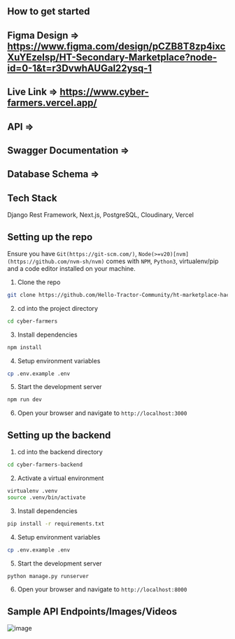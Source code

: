 ## How to get started

## Figma Design => https://www.figma.com/design/pCZB8T8zp4ixcXuYEzeIsp/HT-Secondary-Marketplace?node-id=0-1&t=r3DvwhAUGal22ysq-1

## Live Link => https://www.cyber-farmers.vercel.app/

## API =>

## Swagger Documentation =>

## Database Schema =>

## Tech Stack

Django Rest Framework, Next.js, PostgreSQL, Cloudinary, Vercel

## Setting up the repo

Ensure you have `Git(https://git-scm.com/)`, `Node(>=v20)[nvm](https://github.com/nvm-sh/nvm)` comes with `NPM`, `Python3`, virtualenv/pip and a code editor installed on your machine.

1. Clone the repo

```bash
git clone https://github.com/Hello-Tractor-Community/ht-marketplace-hackathon-cyber-farmers --depth 1 && cd ht-marketplace-hackathon-cyber-farmers
```

2. cd into the project directory

```bash
cd cyber-farmers
```

3. Install dependencies

```bash
npm install
```

4. Setup environment variables

```bash
cp .env.example .env
```

5. Start the development server

```bash
npm run dev
```

6. Open your browser and navigate to `http://localhost:3000`

## Setting up the backend

1. cd into the backend directory

```bash
cd cyber-farmers-backend
```

2. Activate a virtual environment

```bash
virtualenv .venv
source .venv/bin/activate
```

3. Install dependencies

```bash
pip install -r requirements.txt
```

4. Setup environment variables

```bash
cp .env.example .env
```

5. Start the development server

```bash
python manage.py runserver
```

6. Open your browser and navigate to `http://localhost:8000`

## Sample API Endpoints/Images/Videos

![image](https://i.ibb.co/8rcbFrB/image.png)
